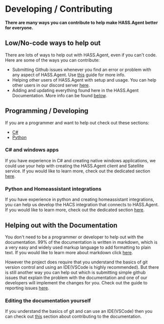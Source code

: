 # Developing / Contributing

**There are many ways you can contribute to help make HASS.Agent better for everyone.**

## Low/No-code ways to help out

There are lots of ways to help out with HASS.Agent, even if you can't code. Here are some of the ways you can contribute:

- Submitting Github issues whenever you find an error or problem with any aspect of HASS.Agent. Use [this](reporting-issues.md) guide for more info.
- Helping other users of HASS.Agent with setup and usage. You can help other users in our discord server [here](https://discord.com/invite/nMvqzwrVBU).
- Adding and updating everything found here in the HASS.Agent Documentation. More info can be found [below](#helping-out-with-the-documentation).
<!-- - Translating HASS.Agent's app and documentation to reach more people. There is a specific guide for this, which you can find [here](translating/index.md). -->

## Programming / Developing

If you are a programmer and want to help out check out these sections:

- [C#](#c-and-windows-apps)
- [Python](#python-and-homeassistant-integrations)

### C# and windows apps

If you have experience in C# and creating native windows applications, we could use your help with creating the HASS.Agent client and Satellite service. If you would like to learn more, check out the dedicated section [here](hass-agent-app/index.md).

### Python and Homeassistant integrations

If you have experience in python and creating homeassistant integrations, you can help us develop the HACS integration that connects to HASS.Agent. If you would like to learn more, check out the dedicated section [here](hass-agent-integration/index.md).

## Helping out with the Documentation

You don't need to be a programmer or developer to help out with the documentation. 99% of the documentation is written in markdown, which is a very easy and widely used markup language to add formatting to plain text. If you would like to learn more about markdown click [here](https://www.markdownguide.org/getting-started/).

However the project does require that you understand the basics of git version control and using an IDE(VSCode is highly recommended). But there is still another way you can help out which is submitting simple github issues that explain the problem with the documentation and one of our developers will implement the changes for you. Check out the guide to reporting issues [here](reporting-issues.md).

### Editing the documentation yourself

If you understand the basics of git and can use an IDE(VSCode) then you can check out [this](hass-agent-documentation/index.md) section about contributing to the documentation.
